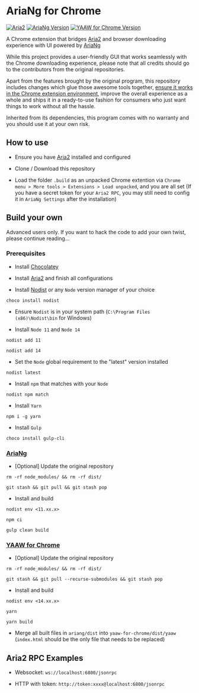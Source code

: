 # AriaNg for Chrome

[![Aria2](https://img.shields.io/badge/Aria2-v1.35.0-lightgrey)](https://github.com/aria2/aria2) [![AriaNg Version](https://img.shields.io/badge/AriaNg-v1.2.2-blue)](https://github.com/mayswind/AriaNg) [![YAAW for Chrome Version](https://img.shields.io/badge/YAAW%20for%20Chrome-v0.2.3-orange)](https://github.com/acgotaku/YAAW-for-Chrome)

A Chrome extension that bridges [Aria2](https://github.com/aria2/aria2) and browser downloading experience with UI powered by [AriaNg](https://github.com/mayswind/AriaNg)

While this project provides a user-friendly GUI that works seamlessly with the Chrome downloading experience, please note that all credits should go to the contributors from the original repositories.

Apart from the features brought by the original program, this repository includes changes which glue those awesome tools together, [ensure it works in the Chrome extension environment](https://github.com/mayswind/AriaNg/pull/189), improve the overall experience as a whole and ships it in a ready-to-use fashion for consumers who just want things to work without all the hassle.

Inherited from its dependencies, this program comes with no warranty and you should use it at your own risk.

## How to use

- Ensure you have [Aria2](https://github.com/aria2/aria2) installed and configured

- Clone / Download this repository

- Load the folder `.build` as an unpacked Chrome extention via `Chrome menu > More tools > Extensions > Load unpacked`, and you are all set (If you have a secret token for your `Aria2 RPC`, you may still need to config it in `AriaNg Settings` after the installation)

## Build your own

Advanced users only. If you want to hack the code to add your own twist, please continue reading...

### Prerequisites

- Install [Chocolatey](https://chocolatey.org/install)

- Install [Aria2](https://github.com/aria2/aria2) and finish all configurations

- Install [Nodist](https://github.com/nullivex/nodist) or any `Node` version manager of your choice

```console
choco install nodist
```

- Ensure `Nodist` is in your system path (`C:\Program Files (x86)\Nodist\bin` for Windows)

- Install `Node 11` and `Node 14`

```console
nodist add 11
```

```console
nodist add 14
```

- Set the `Node` global requirement to the "latest" version installed

```console
nodist latest
```

- Install `npm` that matches with your `Node`

```console
nodist npm match
```

- Install `Yarn`

```console
npm i -g yarn
```

- Install `Gulp`

```console
choco install gulp-cli
```

### [AriaNg](https://github.com/mayswind/AriaNg)

- [Optional] Update the original repository

```console
rm -rf node_modules/ && rm -rf dist/
```

```console
git stash && git pull && git stash pop
```

- Install and build

```console
nodist env <11.xx.x>
```

```console
npm ci
```

```console
gulp clean build
```

### [YAAW for Chrome](https://github.com/acgotaku/YAAW-for-Chrome)

- [Optional] Update the original repository

```console
rm -rf node_modules/ && rm -rf dist/
```

```console
git stash && git pull --recurse-submodules && git stash pop
```

- Install and build

```console
nodist env <14.xx.x>
```

```console
yarn
```

```console
yarn build
```

- Merge all built files in `ariang/dist` into `yaaw-for-chrome/dist/yaaw` (`index.html` should be the only file that needs to be replaced)

## Aria2 RPC Examples

- Websocket: `ws://localhost:6800/jsonrpc`

- HTTP with token: `http://token:xxxx@localhost:6800/jsonrpc`
